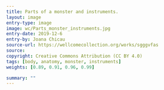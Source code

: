 ```yaml
---
title: Parts of a monster and instruments.
layout: image
entry-type: image
image: wc/Parts_monster_instruments.jpg
entry-date: 2019-12-6
entry-by: Joana Chicau
source-url: https://wellcomecollection.org/works/sgggvfas
source:
copyright: Creative Commons Attribution (CC BY 4.0) 
tags: [body, anatomy, monster, instruments]
weights: [0.89, 0.91, 0.96, 0.99]

summary: ""
---
```

